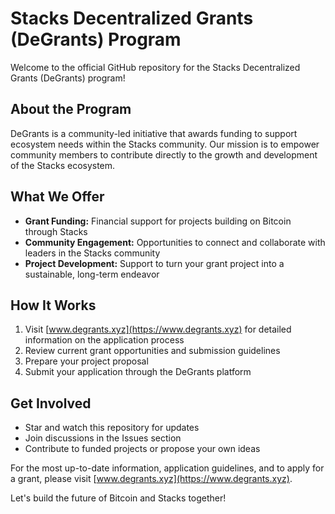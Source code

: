 # Stacks Decentralized Grants (DeGrants) Program

Welcome to the official GitHub repository for the Stacks Decentralized Grants (DeGrants) program!

## About the Program

DeGrants is a community-led initiative that awards funding to support ecosystem needs within the Stacks community. Our mission is to empower community members to contribute directly to the growth and development of the Stacks ecosystem.

## What We Offer

- **Grant Funding:** Financial support for projects building on Bitcoin through Stacks
- **Community Engagement:** Opportunities to connect and collaborate with leaders in the Stacks community
- **Project Development:** Support to turn your grant project into a sustainable, long-term endeavor

## How It Works

1. Visit [www.degrants.xyz](https://www.degrants.xyz) for detailed information on the application process
2. Review current grant opportunities and submission guidelines
3. Prepare your project proposal
4. Submit your application through the DeGrants platform

## Get Involved

- Star and watch this repository for updates
- Join discussions in the Issues section
- Contribute to funded projects or propose your own ideas

For the most up-to-date information, application guidelines, and to apply for a grant, please visit [www.degrants.xyz](https://www.degrants.xyz).

Let's build the future of Bitcoin and Stacks together!

